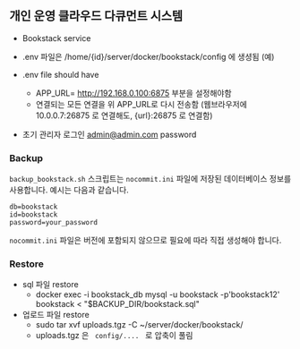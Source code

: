## 개인 운영 클라우드 다큐먼트 시스템

- Bookstack service
- .env 파일은 /home/{id}/server/docker/bookstack/config 에 생셩됨 (예)
- .env file should have
  - APP_URL= http://192.168.0.100:6875 부분을 설정해야함
  - 연결되는 모든 연결을 위 APP_URL로 다시 전송함 (웹브라우저에 10.0.0.7:26875 로 연결해도, {url}:26875 로 연결함)
 
- 초기 관리자 로그인 admin@admin.com password

### Backup

`backup_bookstack.sh` 스크립트는 `nocommit.ini` 파일에 저장된 데이터베이스 정보를 사용합니다. 예시는 다음과 같습니다.

```
db=bookstack
id=bookstack
password=your_password
```

`nocommit.ini` 파일은 버전에 포함되지 않으므로 필요에 따라 직접 생성해야 합니다.

### Restore

- sql 파일 restore
  - docker exec -i bookstack_db  mysql -u bookstack -p'bookstack12' bookstack < "$BACKUP_DIR/bookstack.sql" 
- 업로드 파일 restore
  - sudo tar xvf uploads.tgz -C ~/server/docker/bookstack/
  - uploads.tgz 은 <code> config/.... </code> 로 압축이 풀림
